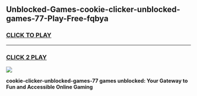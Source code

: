 
## Unblocked-Games-cookie-clicker-unblocked-games-77-Play-Free-fqbya
<h3>
<a href="https://premium76.site?title=cookie-clicker-unblocked-games-77&ref=10A">CLICK TO PLAY</a></h3>
<hr>

<h3>
<a href="https://premium76.site?title=cookie-clicker-unblocked-games-77&ref=10A">CLICK 2 PLAY</a>
  
</h3>

<a href="https://premium76.site?title=cookie-clicker-unblocked-games-77&ref=10A"><img src="https://clearcache.store/games.png"></a>


**cookie-clicker-unblocked-games-77 games unblocked: Your Gateway to Fun and Accessible Online Gaming**
